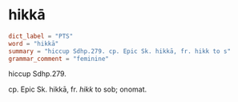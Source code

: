 # hikkā

``` toml
dict_label = "PTS"
word = "hikkā"
summary = "hiccup Sdhp.279. cp. Epic Sk. hikkā, fr. hikk to s"
grammar_comment = "feminine"
```

hiccup Sdhp.279.

cp. Epic Sk. hikkā, fr. *hikk* to sob; onomat.

